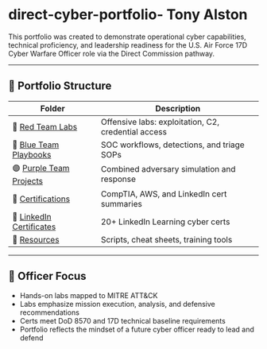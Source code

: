 # direct-cyber-portfolio- Tony Alston 
This portfolio was created to demonstrate operational cyber capabilities, technical proficiency, and leadership readiness for the U.S. Air Force 17D Cyber Warfare Officer role via the Direct Commission pathway.

---

## 📂 Portfolio Structure

| Folder | Description |
|--------|-------------|
| 🔴 [Red Team Labs](./Red-Team-Labs) | Offensive labs: exploitation, C2, credential access |
| 🔵 [Blue Team Playbooks](./Blue-Team-Playbooks) | SOC workflows, detections, and triage SOPs |
| 🟣 [Purple Team Projects](./Purple-Team-Projects) | Combined adversary simulation and response |
| 📜 [Certifications](./Certifications) | CompTIA, AWS, and LinkedIn cert summaries |
| 🧾 [LinkedIn Certificates](./LinkedIn-Certificates) | 20+ LinkedIn Learning cyber certs |
| 🧰 [Resources](./Resources) | Scripts, cheat sheets, training tools |

---

## 🎯 Officer Focus

- Hands-on labs mapped to MITRE ATT&CK
- Labs emphasize mission execution, analysis, and defensive recommendations
- Certs meet DoD 8570 and 17D technical baseline requirements
- Portfolio reflects the mindset of a future cyber officer ready to lead and defend
